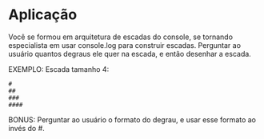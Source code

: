 # Aplicação

Você se formou em arquitetura de escadas do console, se tornando especialista em usar console.log para construir escadas.
Perguntar ao usuário quantos degraus ele quer na escada, e então desenhar a escada.

EXEMPLO:
Escada tamanho 4:

```
#
##
###
####
```

BONUS: Perguntar ao usuário o formato do degrau, e usar esse formato ao invés do #.
